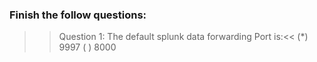 ### Finish the follow questions:

>>Question 1: The default splunk data forwarding Port is:<<
(*) 9997
( ) 8000


